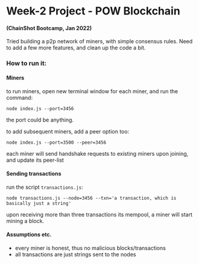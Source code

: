 # Week-2 Project - POW Blockchain
#### (ChainShot Bootcamp, Jan 2022)

Tried building a p2p network of miners, with simple consensus rules.
Need to add a few more features, and clean up the code a bit.


### How to run it:
#### Miners
to run miners, open new terminal window for each miner, and run the command:
```
node index.js --port=3456
```
the port could be anything.

to add subsequent miners, add a peer option too:
```
node index.js --port=3500 --peer=3456
```
each miner will send handshake requests to existing miners upon joining, and update its peer-list

#### Sending transactions
run the script ```transactions.js```:
```cd scripts
node transactions.js --node=3456 --txn='a transaction, which is basically just a string'
```
upon receiving more than three transactions its mempool, a miner will start mining a block.

#### Assumptions etc.
- every miner is honest, thus no malicious blocks/transactions
- all transactions are just strings sent to the nodes
